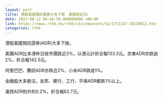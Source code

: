 ```yaml
---
layout: post
title: 港股美國預託證券大多下跌　美團挫近3%
date: 2023-08-12 06:46:50.000000000 +08:00
link: https://news.rthk.hk/rthk/ch/component/k2/1713147-20230812.htm
categories: rthk
---
```


港股美國預託證券(ADR)大多下挫。

美團ADR比本港昨日收市價跌近3%，以港元計折合報133.3元。京東ADR亦跌逾2%，折合報142.5元。

阿里巴巴、騰訊ADR亦跌近2%，小米ADR跌逾1%。

金融股大多捱沽，友邦、建行、工行、平保ADR都跌1%以上。

滙控ADR則升約0.2%，折合報62.7元。
